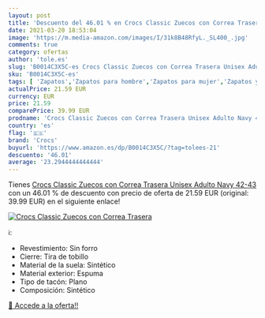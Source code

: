 ```yaml
---
layout: post
title: 'Descuento del 46.01 % en Crocs Classic Zuecos con Correa Trasera '
date: 2021-03-20 18:53:04
image: 'https://m.media-amazon.com/images/I/31k8B48RfyL._SL400_.jpg'
comments: true
category: ofertas
author: 'tole.es'
slug: 'B0014C3X5C-es Crocs Classic Zuecos con Correa Trasera Unisex Adulto Navy...'
sku: 'B0014C3X5C-es'
tags: [ 'Zapatos','Zapatos para hombre','Zapatos para mujer','Zapatos y complementos','Zuecos de mujer','Zuecos y mules de mujer','Zuecos y mules para hombre','crocs','zuecos', ]
actualPrice: 21.59 EUR
currency: EUR
price: 21.59
comparePrice: 39.99 EUR
prodname: 'Crocs Classic Zuecos con Correa Trasera Unisex Adulto Navy 42-43'
country: 'es'
flag: '🇪🇸'
brand: 'Crocs'
buyurl: 'https://www.amazon.es/dp/B0014C3X5C/?tag=tolees-21'
descuento: '46.01'
average: '23.2944444444444'
---
```


Tienes [Crocs Classic Zuecos con Correa Trasera Unisex Adulto Navy 42-43](https://www.amazon.es/dp/B0014C3X5C/?tag=tolees-21) con un 46.01 % de descuento con precio de oferta de 21.59 EUR (original: 39.99 EUR) en el siguiente enlace!

[![Crocs Classic Zuecos con Correa Trasera ](https://m.media-amazon.com/images/I/31k8B48RfyL._SL400_.jpg)](https://www.amazon.es/dp/B0014C3X5C/?tag=tolees-21)

ℹ️:

- Revestimiento: Sin forro
- Cierre: Tira de tobillo
- Material de la suela: Sintético
- Material exterior: Espuma
- Tipo de tacón: Plano
- Composición: Sintético

[🛒 Accede a la oferta!!](https://www.amazon.es/dp/B0014C3X5C/?tag=tolees-21)
